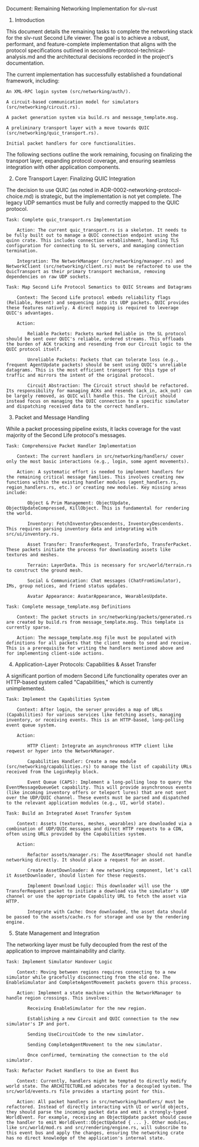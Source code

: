 Document: Remaining Networking Implementation for slv-rust

1. Introduction

This document details the remaining tasks to complete the networking stack for the slv-rust Second Life viewer. The goal is to achieve a robust, performant, and feature-complete implementation that aligns with the protocol specifications outlined in secondlife-protocol-technical-analysis.md and the architectural decisions recorded in the project's documentation.

The current implementation has successfully established a foundational framework, including:

    An XML-RPC login system (src/networking/auth/).

    A circuit-based communication model for simulators (src/networking/circuit.rs).

    A packet generation system via build.rs and message_template.msg.

    A preliminary transport layer with a move towards QUIC (src/networking/quic_transport.rs).

    Initial packet handlers for core functionalities.

The following sections outline the work remaining, focusing on finalizing the transport layer, expanding protocol coverage, and ensuring seamless integration with other application components.

2. Core Transport Layer: Finalizing QUIC Integration

The decision to use QUIC (as noted in ADR-0002-networking-protocol-choice.md) is strategic, but the implementation is not yet complete. The legacy UDP semantics must be fully and correctly mapped to the QUIC protocol.

    Task: Complete quic_transport.rs Implementation

        Action: The current quic_transport.rs is a skeleton. It needs to be fully built out to manage a QUIC connection endpoint using the quinn crate. This includes connection establishment, handling TLS configuration for connecting to SL servers, and managing connection termination.

        Integration: The NetworkManager (src/networking/manager.rs) and NetworkClient (src/networking/client.rs) must be refactored to use the QuicTransport as their primary transport mechanism, removing dependencies on raw UDP sockets.

    Task: Map Second Life Protocol Semantics to QUIC Streams and Datagrams

        Context: The Second Life protocol embeds reliability flags (Reliable, Resent) and sequencing into its UDP packets. QUIC provides these features natively. A direct mapping is required to leverage QUIC's advantages.

        Action:

            Reliable Packets: Packets marked Reliable in the SL protocol should be sent over QUIC's reliable, ordered streams. This offloads the burden of ACK tracking and resending from our Circuit logic to the QUIC protocol itself.

            Unreliable Packets: Packets that can tolerate loss (e.g., frequent AgentUpdate packets) should be sent using QUIC's unreliable datagrams. This is the most efficient transport for this type of traffic and mirrors the intent of the original protocol.

            Circuit Abstraction: The Circuit struct should be refactored. Its responsibility for managing ACKs and resends (ack_in, ack_out) can be largely removed, as QUIC will handle this. The Circuit should instead focus on managing the QUIC connection to a specific simulator and dispatching received data to the correct handlers.

3. Packet and Message Handling

While a packet processing pipeline exists, it lacks coverage for the vast majority of the Second Life protocol's messages.

    Task: Comprehensive Packet Handler Implementation

        Context: The current handlers in src/networking/handlers/ cover only the most basic interactions (e.g., login, some agent movements).

        Action: A systematic effort is needed to implement handlers for the remaining critical message families. This involves creating new functions within the existing handler modules (agent_handlers.rs, region_handlers.rs, etc.) or creating new modules. Key missing areas include:

            Object & Prim Management: ObjectUpdate, ObjectUpdateCompressed, KillObject. This is fundamental for rendering the world.

            Inventory: FetchInventoryDescendents, InventoryDescendents. This requires parsing inventory data and integrating with src/ui/inventory.rs.

            Asset Transfer: TransferRequest, TransferInfo, TransferPacket. These packets initiate the process for downloading assets like textures and meshes.

            Terrain: LayerData. This is necessary for src/world/terrain.rs to construct the ground mesh.

            Social & Communication: Chat messages (ChatFromSimulator), IMs, group notices, and friend status updates.

            Avatar Appearance: AvatarAppearance, WearablesUpdate.

    Task: Complete message_template.msg Definitions

        Context: The packet structs in src/networking/packets/generated.rs are created by build.rs from message_template.msg. This template is currently sparse.

        Action: The message_template.msg file must be populated with definitions for all packets that the client needs to send and receive. This is a prerequisite for writing the handlers mentioned above and for implementing client-side actions.

4. Application-Layer Protocols: Capabilities & Asset Transfer

A significant portion of modern Second Life functionality operates over an HTTP-based system called "Capabilities," which is currently unimplemented.

    Task: Implement the Capabilities System

        Context: After login, the server provides a map of URLs (Capabilities) for various services like fetching assets, managing inventory, or receiving events. This is an HTTP-based, long-polling event queue system.

        Action:

            HTTP Client: Integrate an asynchronous HTTP client like reqwest or hyper into the NetworkManager.

            Capabilities Handler: Create a new module (src/networking/capabilities.rs) to manage the list of capability URLs received from the LoginReply block.

            Event Queue (CAPS): Implement a long-polling loop to query the EventMessageQueueGet capability. This will provide asynchronous events (like incoming inventory offers or teleport lures) that are not sent over the UDP/QUIC channel. These events must be parsed and dispatched to the relevant application modules (e.g., UI, world state).

    Task: Build an Integrated Asset Transfer System

        Context: Assets (textures, meshes, wearables) are downloaded via a combination of UDP/QUIC messages and direct HTTP requests to a CDN, often using URLs provided by the Capabilities system.

        Action:

            Refactor assets/manager.rs: The AssetManager should not handle networking directly. It should place a request for an asset.

            Create AssetDownloader: A new networking component, let's call it AssetDownloader, should listen for these requests.

            Implement Download Logic: This downloader will use the TransferRequest packet to initiate a download via the simulator's UDP channel or use the appropriate Capability URL to fetch the asset via HTTP.

            Integrate with Cache: Once downloaded, the asset data should be passed to the assets/cache.rs for storage and use by the rendering engine.

5. State Management and Integration

The networking layer must be fully decoupled from the rest of the application to improve maintainability and clarity.

    Task: Implement Simulator Handover Logic

        Context: Moving between regions requires connecting to a new simulator while gracefully disconnecting from the old one. The EnableSimulator and CompleteAgentMovement packets govern this process.

        Action: Implement a state machine within the NetworkManager to handle region crossings. This involves:

            Receiving EnableSimulator for the new region.

            Establishing a new Circuit and QUIC connection to the new simulator's IP and port.

            Sending UseCircuitCode to the new simulator.

            Sending CompleteAgentMovement to the new simulator.

            Once confirmed, terminating the connection to the old simulator.

    Task: Refactor Packet Handlers to Use an Event Bus

        Context: Currently, handlers might be tempted to directly modify world state. The ARCHITECTURE.md advocates for a decoupled system. The src/world/events.rs file provides a starting point for this.

        Action: All packet handlers in src/networking/handlers/ must be refactored. Instead of directly interacting with UI or world objects, they should parse the incoming packet data and emit a strongly-typed WorldEvent. For example, receiving an ObjectUpdate packet should cause the handler to emit WorldEvent::ObjectUpdated { ... }. Other modules, like src/world/mod.rs and src/rendering/engine.rs, will subscribe to this event bus and apply the changes, ensuring the networking crate has no direct knowledge of the application's internal state.
